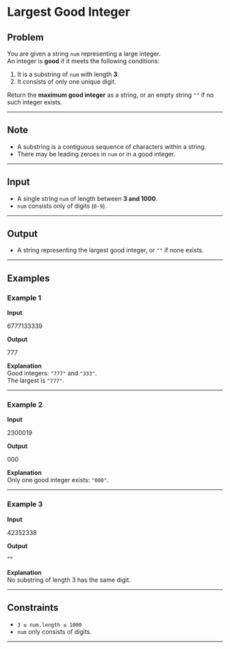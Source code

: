 # Largest Good Integer

## Problem
You are given a string `num` representing a large integer.  
An integer is **good** if it meets the following conditions:
1. It is a substring of `num` with length **3**.  
2. It consists of only one unique digit.  

Return the **maximum good integer** as a string, or an empty string `""` if no such integer exists.

---

## Note
- A substring is a contiguous sequence of characters within a string.  
- There may be leading zeroes in `num` or in a good integer.  

---

## Input
- A single string `num` of length between **3 and 1000**.  
- `num` consists only of digits (`0-9`).  

---

## Output
- A string representing the largest good integer, or `""` if none exists.  

---

## Examples

### Example 1
**Input**  

6777133339

**Output**  

777

**Explanation**  
Good integers: `"777"` and `"333"`.  
The largest is `"777"`.  

---

### Example 2
**Input**  

2300019

**Output**  

000

**Explanation**  
Only one good integer exists: `"000"`.  

---

### Example 3
**Input**  

42352338

**Output**  

""

**Explanation**  
No substring of length 3 has the same digit.  

---

## Constraints
- `3 ≤ num.length ≤ 1000`  
- `num` only consists of digits.  

---
